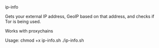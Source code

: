ip-info

Gets your external IP address, GeoIP based on that address, and checks if Tor is being used.

Works with proxychains

Usage:
chmod +x ip-info.sh
./ip-info.sh







